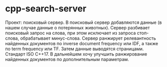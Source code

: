 ﻿# cpp-search-server
 Проект: поисковый сервер.
 В поисковый сервер добавляются данные (в нашем случае данные о потерянных животных).
 Сервер разбивает поисковый запрос на слова, при этом исключает из запроса стоп-слова, обрабатывает минус-слова.
 Сервер ранжирует релевантность найденных документов по inverse document frequency или IDF, а также по term frequency или TF. Затем данные выводятся страницами.
Стандарт ISO С++17. В дальнейшем хочу улучшить ранжирование найденных документов по дополнительным параметрам.
 
